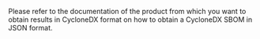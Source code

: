 Please refer to the documentation of the product from which you want to obtain results in CycloneDX format on how to obtain a CycloneDX SBOM in JSON format.
